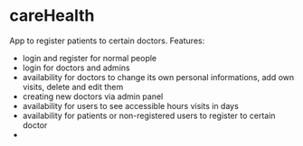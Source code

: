 # careHealth


App to register patients to certain doctors.
Features:
* login and register for normal people
* login for doctors and admins
* availability for doctors to change its own personal informations, add own visits, delete and edit them
* creating new doctors via admin panel
* availability for users to see accessible hours visits in days 
* availability for patients or non-registered users to register to certain doctor
* 
